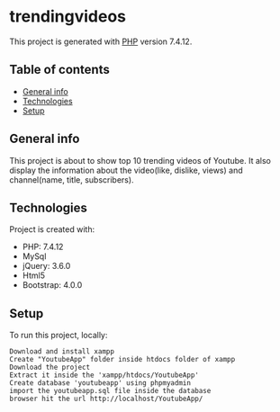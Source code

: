 # trendingvideos

This project is generated with [PHP](https://github.com/nayanpriya104/trendingvideos/) version 7.4.12.

## Table of contents
* [General info](#general-info)
* [Technologies](#technologies)
* [Setup](#setup)

## General info
This project is about to show top 10 trending videos of Youtube. It also display the information about the video(like, dislike, views) and channel(name, title, subscribers).
	
## Technologies
Project is created with:
* PHP: 7.4.12
* MySql
* jQuery: 3.6.0
* Html5
* Bootstrap: 4.0.0

## Setup
To run this project, locally:

```
Download and install xampp
Create "YoutubeApp" folder inside htdocs folder of xampp
Download the project 
Extract it inside the 'xampp/htdocs/YoutubeApp'
Create database 'youtubeapp' using phpmyadmin
import the youtubeapp.sql file inside the database
browser hit the url http://localhost/YoutubeApp/
```
